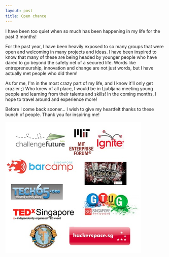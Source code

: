 ```yaml
---
layout: post
title: Open chance
---
```


I have been too quiet when so much has been happening in my life for the past 3 months!

For the past year, I have been heavily exposed to so many groups that were open and welcoming in many projects and ideas. I have been inspired to know that many of these are being headed by younger people who have dared to go beyond the safety net of a secured life. Words like entrepreneurship, innovation and change are not just words, but I have actually met people who did them!

As for me, I'm in the most crazy part of my life, and I know it'll only get crazier ;) Who knew of all place, I would be in Ljubljana meeting young people and learning from their talents and skills! In the coming months, I hope to travel around and experience more!

Before I come back sooner... I wish to give my heartfelt thanks to these bunch of people. Thank you for inspiring me!

![](/img/groups.jpeg)
